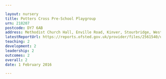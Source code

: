```yaml
---

layout: nursery
title: Potters Cross Pre-School Playgroup
urn: 218207
postcode: DY7 6AB
address: Methodist Church Hall, Enville Road, Kinver, Stourbridge, West Midlands, DY7 6AB
latestReportUrl: https://reports.ofsted.gov.uk/provider/files/2561540/urn/218207.pdf
teaching: 2
development: 2
leadership: 2
outcomes: 2
overall: 2
date: 1 February 2016

---
```

